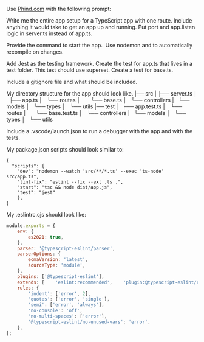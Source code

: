 Use [Phind.com](www.phind.com) with the following prompt:


Write me the entire app setup for a TypeScript app with one route. Include anything it would take to get an app up and running. Put port and app.listen logic in server.ts instead of app.ts.

Provide the command to start the app.  Use nodemon and to automatically recompile on changes.

Add Jest as the testing framework. Create the test for app.ts that lives in a test folder. This test should use superset. Create a test for base.ts.

Include a gitignore file and what should be included.

My directory structure for the app should look like.
|── src
|   ├── server.ts
│   ├── app.ts
│   └── routes
│       └── base.ts
│   └── controllers
|   └── models
│   └── types
│   └── utils
|── test
|   ├── app.test.ts
|    └── routes
|       └── base.test.ts
│   └── controllers
|   └── models
│   └── types
│   └── utils

Include a .vscode/launch.json to run a debugger with the app and with the tests.

My package.json scripts should look similar to:

```
{
  "scripts": {    
    "dev": "nodemon --watch 'src/**/*.ts' --exec 'ts-node' src/app.ts",    
    "lint-fix": "eslint --fix --ext .ts .",    
    "start": "tsc && node dist/app.js",    
    "test": "jest"  
    },
}
```
My .eslintrc.cjs should look like:

```JavaScript
module.exports = {  
    env: {    
        es2021: true,  
    },  
    parser: '@typescript-eslint/parser',  
    parserOptions: {    
        ecmaVersion: 'latest',    
        sourceType: 'module',  
    },  
    plugins: ['@typescript-eslint'], 
    extends: [    'eslint:recommended',    'plugin:@typescript-eslint/recommended',  ],  
    rules: {    
        'indent': ['error', 2],     
        'quotes': ['error', 'single'],    
        'semi': ['error', 'always'],    
        'no-console': 'off',    
        'no-multi-spaces': ['error'],    
        '@typescript-eslint/no-unused-vars': 'error',  
    },
}; 
```
